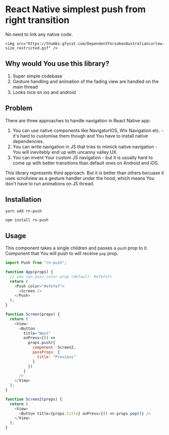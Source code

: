 # React Native simplest push from right transition

No need to link any native code.

    <img src="https://thumbs.gfycat.com/DependentForsakenAustraliancurlew-size_restricted.gif" />

## Why would You use this library?

1. Super simple codebase
2. Gesture handling and animation of the fading view are handled on the main thread
3. Looks nice on ios and android

## Problem

There are three approaches to handle navigation in React Native app:

1. You can use native components like NavigatorIOS, Wix Navigation etc. - it's hard to customise them though and You have to install native dependencies.
2. You can write navigation in JS that tries to mimick native navigation - You will inevitebly end up with uncanny valley UX.
3. You can invent Your custom JS navigation - but it is usually hard to come up with better transitions than default ones on Android and iOS.

This library represents third approach. But it is better than others becuase it uses scrollview as a gesture handler under the hood, which means You don't have to run animations on JS thread.

## Installation

`yarn add rn-push`

`npm install rn-push`

## Usage

This component takes a single children and passes a `push` prop to it. Component that You will push to will receive `pop` prop.

```js
import Push from "rn-push";

function App(props) {
  // you can pass color prop (default: #efefef)
  return (
    <Push color="#efefef">
      <Screen />
    </Push>
  );
}

function Screen(props) {
  return (
    <View>
      <Button
        title="Next"
        onPress={() =>
          props.push({
            component: Screen2,
            passProps: {
              title: "Previous"
            }
          })
        }
      />
    </View>
  );
}

function Screen2(props) {
  return (
    <View>
      <Button title={props.title} onPress={() => props.pop()} />
    </View>
  );
}
```
